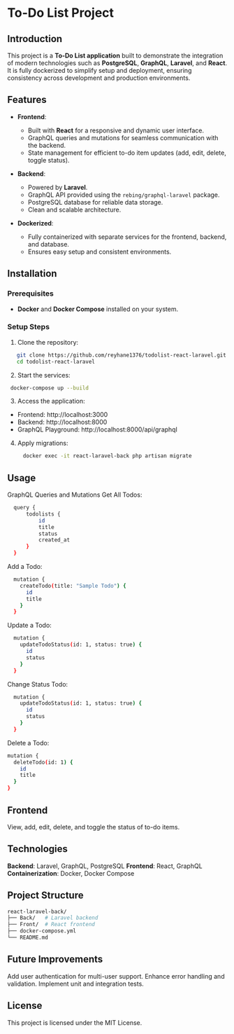 # To-Do List Project

## Introduction

This project is a **To-Do List application** built to demonstrate the integration of modern technologies such as **PostgreSQL**, **GraphQL**, **Laravel**, and **React**. It is fully dockerized to simplify setup and deployment, ensuring consistency across development and production environments.

## Features

- **Frontend**:
  - Built with **React** for a responsive and dynamic user interface.
  - GraphQL queries and mutations for seamless communication with the backend.
  - State management for efficient to-do item updates (add, edit, delete, toggle status).

- **Backend**:
  - Powered by **Laravel**.
  - GraphQL API provided using the `rebing/graphql-laravel` package.
  - PostgreSQL database for reliable data storage.
  - Clean and scalable architecture.

- **Dockerized**:
  - Fully containerized with separate services for the frontend, backend, and database.
  - Ensures easy setup and consistent environments.

## Installation

### Prerequisites
- **Docker** and **Docker Compose** installed on your system.

### Setup Steps

1. Clone the repository:
```bash
   git clone https://github.com/reyhane1376/todolist-react-laravel.git
   cd todolist-react-laravel
```
2. Start the services:
 ```bash
  docker-compose up --build
```
3. Access the application:

- Frontend: http://localhost:3000
- Backend: http://localhost:8000
- GraphQL Playground: http://localhost:8000/api/graphql

4. Apply migrations:
```bash
     docker exec -it react-laravel-back php artisan migrate
```
## Usage
GraphQL Queries and Mutations
Get All Todos:
```bash
  query {
      todolists {
          id
          title
          status
          created_at
      }
  }

```
Add a Todo:
```bash
  mutation {
    createTodo(title: "Sample Todo") {
      id
      title
    }
  }

```
Update a Todo:
```bash
  mutation {
    updateTodoStatus(id: 1, status: true) {
      id
      status
    }
  }
```
Change Status Todo:
```bash
  mutation {
    updateTodoStatus(id: 1, status: true) {
      id
      status
    }
  }
```
Delete a Todo:
```bash
mutation {
  deleteTodo(id: 1) {
    id
    title
  }
}
```
## Frontend
View, add, edit, delete, and toggle the status of to-do items.
## Technologies
**Backend**: Laravel, GraphQL, PostgreSQL
**Frontend**: React, GraphQL
**Containerization**: Docker, Docker Compose

## Project Structure
```bash
react-laravel-back/
├── Back/   # Laravel backend
├── Front/  # React frontend
├── docker-compose.yml
└── README.md
```

## Future Improvements
Add user authentication for multi-user support.
Enhance error handling and validation.
Implement unit and integration tests.
## License
This project is licensed under the MIT License.

